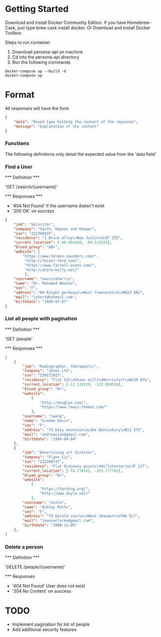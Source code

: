 
# Getting Started

Download and install Docker Community Edition. If you have Homebrew-Cask, just type brew cask install docker. Or Download and install Docker Toolbox.

Steps to run container:
1. Download persona-api on machine
2. Cd into the persona-api directory
3. Run the following commands 
 
```buildoutcfg
docker-compose up --build -d
docker-compose up
```


# Format

All responses will have the form 

```json
{
    "data": "Mixed type holding the content of the repsonse",
    "message": "Explanation of the content"
}
```

### Functions

The following definitions only detail the expected value from the 'data field'

### Find a User

*** Definition ***

'GET /search/{username}'

*** Responses ***

- '404 Not Found' if the username doesn't exist
- '200 OK' on success

```json
{
    "job": "Solicitor",
    "company": "Smith, Haynes and Hooper",
    "ssn": "ZZ376803T",
    "residence": "1 Bruce alley\nNew Justin\nL07 2TE",
    "current_location": [-66.491849, -69.512524],
    "blood_group": "AB+",
    "website": [
        "https://www.holmes-saunders.com/",
         "http://foster-ford.com/",
         "https://www.farrell-evans.com/",
         "http://white-kelly.net/"
         ],
    "username": "mauriceharris",
    "name": "Dr. Mohamed Newton",
    "sex": "F",
    "address": "09 Knight parkways\nWest Yvonneshire\nHD23 5NJ",
    "mail": "jshort@hotmail.com",
    "birthdate": "1989-07-07"
}
```

### List all people with pagination

*** Definition ***

'GET /people'

*** Responses ***

```json
[
    {
        "job": "Radiographer, therapeutic",
        "company": "Jones Ltd",
        "ssn": "ZZ017201T",
        "residence": "Flat 52C\nShaun mills\nMorrisfurt\nBL50 0YG",
        "current_location": [-12.119129, -133.859534],
        "blood_group": "0+",
        "website": 
            [
                "http://douglas.com/",
                "https://www.lewis-thomas.com/"
            ],
        "username": "twong",
        "name": "Graeme Davis",
        "sex": "F",
        "address": "71 Katy mountain\nLake Dennisbury\nB11 5TS",
        "mail": "andrewsian@gmail.com",
        "birthdate": "1994-04-04"
    }, 
    {
        "job": "Advertising art director",
        "company": "Flynn LLC",
        "ssn": "ZZ230873T",
        "residence": "Flat 9\nLewis points\nHillchester\nL3F 2JT",
        "current_location": [-74.774152, -153.777782],
        "blood_group": "B+",
        "website": 
            [
                "https://harding.org/",
                "http://www.doyle.net/"
            ],
        "username": "ocole",
        "name": "Ashley Potts",
        "sex": "F",
        "address": "79 Gerald course\nWest Jeanport\nTW4 5LT",
        "mail": "joannaclarke@gmail.com",
        "birthdate": "2000-11-09"
    },
]
```

### Delete a person

*** Definition ***

'DELETE /people/{username}'

*** Responses

- '404 Not Found' User does not exist
- '204 No Content' on success


# TODO
- Implement pagination for list of people
- Add additional security features 
